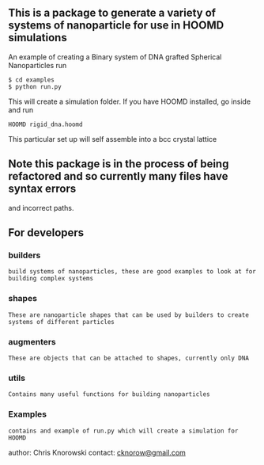 ## This is a package to generate a variety of systems of nanoparticle for use in HOOMD simulations

An example of creating a Binary system of DNA grafted Spherical Nanoparticles run

	$ cd examples
	$ python run.py 

This will create a simulation folder. If you have HOOMD installed, go inside and run

	HOOMD rigid_dna.hoomd

This particular set up will self assemble into a bcc crystal lattice


## Note this package is in the process of being refactored and so currently many files have syntax errors 
and incorrect paths.

## For developers

### builders
	build systems of nanoparticles, these are good examples to look at for building complex systems

### shapes
	These are nanoparticle shapes that can be used by builders to create systems of different particles

### augmenters
	These are objects that can be attached to shapes, currently only DNA

### utils
	Contains many useful functions for building nanoparticles

### Examples
	contains and example of run.py which will create a simulation for HOOMD


author: Chris Knorowski 
contact: cknorow@gmail.com

